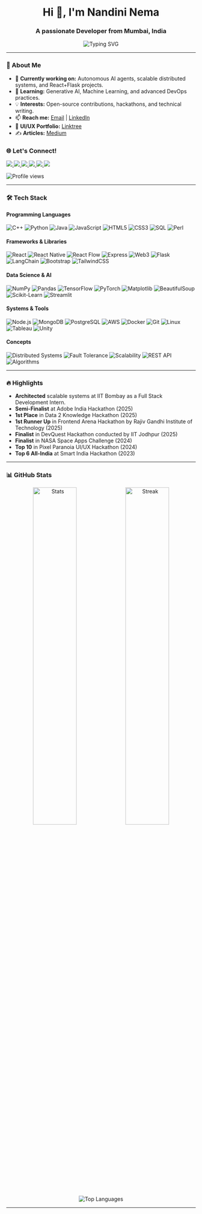<h1 align="center">Hi 👋, I'm Nandini Nema</h1>
<h3 align="center">A passionate Developer from Mumbai, India</h3>

<p align="center">
  <img src="https://readme-typing-svg.herokuapp.com?font=Fira+Code&duration=3000&pause=1000&center=true&width=435&lines=Tech+Enthusiast;3rd+Year+IT+Student;GenAI+%7C+DevOps+%7C+Web+Dev;Building+Scalable+Systems" alt="Typing SVG" />
</p>

---

### 🚀 About Me  
- 🔭 **Currently working on:** Autonomous AI agents, scalable distributed systems, and React+Flask projects.  
- 🌱 **Learning:** Generative AI, Machine Learning, and advanced DevOps practices.  
- 💡 **Interests:** Open-source contributions, hackathons, and technical writing.  
- 📫 **Reach me:** [Email](mailto:nandininema07@gmail.com) | [LinkedIn](https://www.linkedin.com/in/nandini-nema-a6914528b/)  
- 🎨 **UI/UX Portfolio:** [Linktree](https://linktr.ee/nandininema07)  
- ✍️ **Articles:** [Medium](https://medium.com/@nandininema07)

### 🌐 Let's Connect!  
<p align="left">
  <a href="https://www.linkedin.com/in/nandini-nema-a6914528b/" target="_blank" title="LinkedIn">
    <img src="https://img.shields.io/badge/-LinkedIn-0A66C2?style=for-the-badge&logo=linkedin&logoColor=white" />
  </a>
  <a href="mailto:nandininema07@gmail.com" title="Email">
    <img src="https://img.shields.io/badge/-Gmail-EA4335?style=for-the-badge&logo=gmail&logoColor=white" />
  </a>
  <a href="https://medium.com/@nandininema07" target="_blank" title="Medium Articles">
    <img src="https://img.shields.io/badge/-Medium-000000?style=for-the-badge&logo=medium&logoColor=white" />
  </a>
  <a href="https://portfolio-website-nandini.vercel.app/" target="_blank" title="Portfolio">
    <img src="https://img.shields.io/badge/-Portfolio-6A5ACD?style=for-the-badge&logo=vercel&logoColor=white" />
  </a>
  <a href="https://leetcode.com/u/lYTEJtVUrR/" target="_blank" title="LeetCode Profile">
    <img src="https://img.shields.io/badge/-LeetCode-FFA116?style=for-the-badge&logo=leetcode&logoColor=black" />
  </a>
  <a href="https://github.com/nandininema07" target="_blank" title="GitHub">
    <img src="https://img.shields.io/badge/-GitHub-181717?style=for-the-badge&logo=github&logoColor=white" />
  </a>
</p>

<p align="left">
  <img src="https://komarev.com/ghpvc/?username=nandininema07&color=blue&label=PROFILE+VIEWS&style=for-the-badge" alt="Profile views"/>
</p>

---

### 🛠️ **Tech Stack**

#### **Programming Languages**
<div>
  <img src="https://img.shields.io/badge/C++-00599C?logo=cplusplus&logoColor=white" alt="C++">
  <img src="https://img.shields.io/badge/Python-3776AB?logo=python&logoColor=white" alt="Python">
  <img src="https://img.shields.io/badge/Java-007396?logo=java&logoColor=white" alt="Java">
  <img src="https://img.shields.io/badge/JavaScript-F7DF1E?logo=javascript&logoColor=black" alt="JavaScript">
  <img src="https://img.shields.io/badge/HTML5-E34F26?logo=html5&logoColor=white" alt="HTML5">
  <img src="https://img.shields.io/badge/CSS3-1572B6?logo=css3&logoColor=white" alt="CSS3">
  <img src="https://img.shields.io/badge/SQL-4479A1?logo=postgresql&logoColor=white" alt="SQL">
  <img src="https://img.shields.io/badge/Perl-39457E?logo=perl&logoColor=white" alt="Perl">
</div>

#### **Frameworks & Libraries**
<div>
  <img src="https://img.shields.io/badge/React-61DAFB?logo=react&logoColor=black" alt="React">
  <img src="https://img.shields.io/badge/React_Native-61DAFB?logo=react&logoColor=black" alt="React Native">
  <img src="https://img.shields.io/badge/React_Flow-61DAFB?logo=react&logoColor=black" alt="React Flow">
  <img src="https://img.shields.io/badge/Express.js-000000?logo=express&logoColor=white" alt="Express">
  <img src="https://custom-icon-badges.demolab.com/badge/Web3-F16822?logo=web3.js&logoColor=white" alt="Web3">
  <img src="https://img.shields.io/badge/Flask-000000?logo=flask&logoColor=white" alt="Flask">
  <img src="https://custom-icon-badges.demolab.com/badge/LangChain-00A67D?logo=langchain&logoColor=white" alt="LangChain">
  <img src="https://img.shields.io/badge/Bootstrap-7952B3?logo=bootstrap&logoColor=white" alt="Bootstrap">
  <img src="https://img.shields.io/badge/Tailwind_CSS-06B6D4?logo=tailwind-css&logoColor=white" alt="TailwindCSS">
</div>

#### **Data Science & AI**
<div>
  <img src="https://img.shields.io/badge/NumPy-013243?logo=numpy&logoColor=white" alt="NumPy">
  <img src="https://img.shields.io/badge/Pandas-150458?logo=pandas&logoColor=white" alt="Pandas">
  <img src="https://img.shields.io/badge/TensorFlow-FF6F00?logo=tensorflow&logoColor=white" alt="TensorFlow">
  <img src="https://img.shields.io/badge/PyTorch-EE4C2C?logo=pytorch&logoColor=white" alt="PyTorch">
  <img src="https://img.shields.io/badge/Matplotlib-11557C?logo=python&logoColor=white" alt="Matplotlib">
  <img src="https://img.shields.io/badge/BeautifulSoup-44B423?logo=python&logoColor=white" alt="BeautifulSoup">
  <img src="https://img.shields.io/badge/scikit_learn-F7931E?logo=scikit-learn&logoColor=white" alt="Scikit-Learn">
  <img src="https://img.shields.io/badge/Streamlit-FF4B4B?logo=streamlit&logoColor=white" alt="Streamlit">
</div>

#### **Systems & Tools**
<div>
  <img src="https://img.shields.io/badge/Node.js-339933?logo=node.js&logoColor=white" alt="Node.js">
  <img src="https://img.shields.io/badge/MongoDB-47A248?logo=mongodb&logoColor=white" alt="MongoDB">
  <img src="https://img.shields.io/badge/PostgreSQL-4169E1?logo=postgresql&logoColor=white" alt="PostgreSQL">
  <img src="https://img.shields.io/badge/AWS-232F3E?logo=amazon-aws&logoColor=white" alt="AWS">
  <img src="https://img.shields.io/badge/Docker-2496ED?logo=docker&logoColor=white" alt="Docker">
  <img src="https://img.shields.io/badge/Git-F05032?logo=git&logoColor=white" alt="Git">
  <img src="https://img.shields.io/badge/Linux-FCC624?logo=linux&logoColor=black" alt="Linux">
  <img src="https://img.shields.io/badge/Tableau-E97627?logo=tableau&logoColor=white" alt="Tableau">
  <img src="https://img.shields.io/badge/Unity-000000?logo=unity&logoColor=white" alt="Unity">
</div>

#### **Concepts**
<div>
  <img src="https://img.shields.io/badge/Distributed_Systems-0066CC?logo=apache&logoColor=white" alt="Distributed Systems">
  <img src="https://img.shields.io/badge/Fault_Tolerance-FF3333?logo=kubernetes&logoColor=white" alt="Fault Tolerance">
  <img src="https://img.shields.io/badge/Scalability-009933?logo=serverless&logoColor=white" alt="Scalability">
  <img src="https://img.shields.io/badge/REST_API-FF6C37?logo=postman&logoColor=white" alt="REST API">
  <img src="https://img.shields.io/badge/Algorithms-00AAEE?logo=leetcode&logoColor=white" alt="Algorithms">
</div>

---

### 🔥 Highlights  
- **Architected** scalable systems at IIT Bombay as a Full Stack Development Intern.
- **Semi-Finalist** at Adobe India Hackathon (2025)  
- **1st Place** in Data 2 Knowledge Hackathon (2025)
- **1st Runner Up** in Frontend Arena Hackathon by Rajiv Gandhi Institute of Technology (2025)
- **Finalist** in DevQuest Hackathon conducted by IIT Jodhpur (2025)
- **Finalist** in NASA Space Apps Challenge (2024)
- **Top 10** in Pixel Paranoia UI/UX Hackathon (2024)
- **Top 6 All-India** at Smart India Hackathon (2023)  

---

### 📊 GitHub Stats  
<p align="center">
  <img src="https://github-readme-stats.vercel.app/api?username=nandininema07&show_icons=true&theme=tokyonight&hide_border=true" alt="Stats" width="48%" />
  <img src="https://github-readme-streak-stats.herokuapp.com?user=nandininema07&theme=tokyonight&hide_border=true" alt="Streak" width="48%" />
</p>

<p align="center">
  <img src="https://github-readme-stats.vercel.app/api/top-langs/?username=nandininema07&layout=compact&theme=tokyonight&hide_border=true" alt="Top Languages" />
</p>

---
